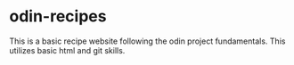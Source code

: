 # odin-recipes
This is a basic recipe website following the odin project fundamentals.
This utilizes basic html and git skills.